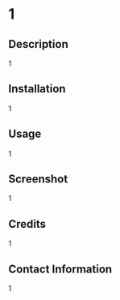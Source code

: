 # 1

## Description
  1

## Installation
  1

## Usage
  1

 


## Screenshot
  1

## Credits
  1

## Contact Information
  1
        

